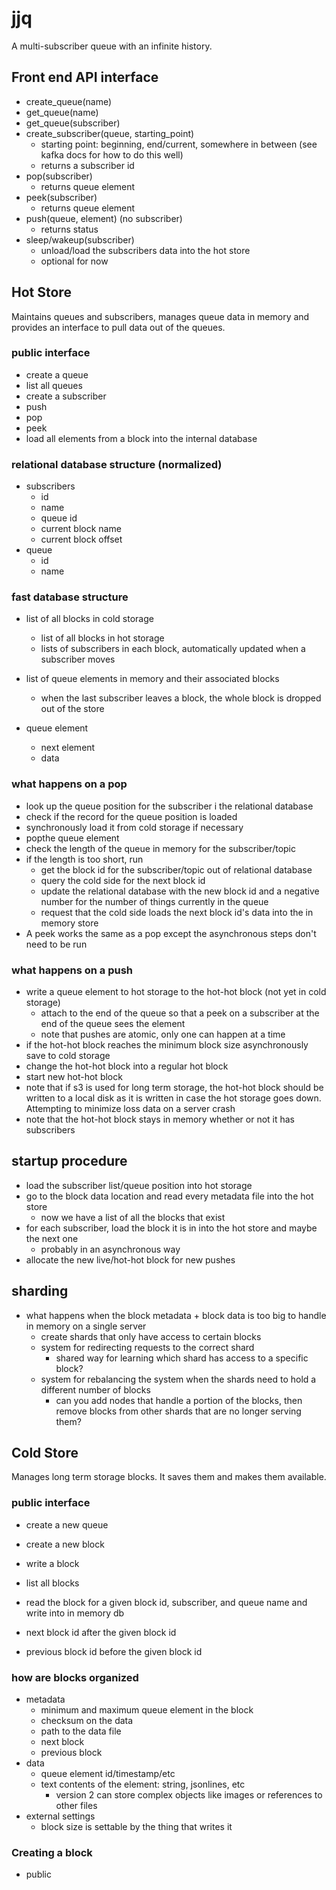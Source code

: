 # jjq
A multi-subscriber queue with an infinite history.

## Front end API interface
- create_queue(name)
- get_queue(name)
- get_queue(subscriber)
- create_subscriber(queue, starting_point)
  - starting point: beginning, end/current, somewhere in between (see kafka docs for how to do this
    well)
  - returns a subscriber id
- pop(subscriber)
  - returns queue element
- peek(subscriber)
  - returns queue element
- push(queue, element) (no subscriber)
  - returns status
- sleep/wakeup(subscriber)
  - unload/load the subscribers data into the hot store
  - optional for now

## Hot Store
Maintains queues and subscribers, manages queue data in memory  and provides an interface to pull
data out of the queues.

### public interface
- create a queue
- list all queues
- create a subscriber
- push
- pop
- peek
- load all elements from a block into the internal database

### relational database structure (normalized)
- subscribers
  - id
  - name
  - queue id
  - current block name
  - current block offset
- queue
  - id
  - name

### fast database structure
- list of all blocks in cold storage
  - list of all blocks in hot storage
  - lists of subscribers in each block, automatically updated when a subscriber moves

- list of queue elements in memory and their associated blocks
  - when the last subscriber leaves a block, the whole block is dropped out of the store
- queue element
  - next element
  - data

### what happens on a pop
- look up the queue position for the subscriber i the relational database
- check if the record for the queue position is loaded
- synchronously load it from cold storage if necessary
- popthe queue element
- check the length of the queue in memory for the subscriber/topic
- if the length is too short, run
  - get the block id for the subscriber/topic out of relational database
  - query the cold side for the next block id
  - update the relational database with the new block id and a negative number for the number of
    things currently in the queue
  - request that the cold side loads the next block id's data into the in memory store
- A peek works the same as a pop except the asynchronous steps don't need to be run

### what happens on a push
- write a queue element to hot storage to the hot-hot block (not yet in cold storage)
  - attach to the end of the queue so that a peek on a subscriber at the end of the queue sees the
    element
  - note that pushes are atomic, only one can happen at a time
- if the hot-hot block reaches the minimum block size asynchronously save to cold storage
- change the hot-hot block into a regular hot block
- start new hot-hot block
- note that if s3 is used for long term storage, the hot-hot block should be written to a local disk
  as it is written in case the hot storage goes down.  Attempting to minimize loss data on a server
  crash
- note that the hot-hot block stays in memory whether or not it has subscribers

## startup procedure
- load the subscriber list/queue position into hot storage
- go to the block data location and read every metadata file into the hot store
  - now we have a list of all the blocks that exist
- for each subscriber, load the block it is in into the hot store and maybe the next one
  - probably in an asynchronous way
- allocate the new live/hot-hot block for new pushes

## sharding
- what happens when the block metadata + block data is too big to handle in memory on a single
  server
  - create shards that only have access to certain blocks
  - system for redirecting requests to the correct shard
    - shared way for learning which shard has access to a specific block?
  - system for rebalancing the system when the shards need to hold a different number of blocks
    - can you add nodes that handle a portion of the blocks, then remove blocks from other shards
      that are no longer serving them?

## Cold Store
Manages long term storage blocks.  It saves them and makes them available.

### public interface
- create a new queue
- create a new block
- write a block
- list all blocks

- read the block for a given block id, subscriber, and  queue name and write into in memory db
- next block id after the given block id
- previous block id before the given block id

### how are blocks organized
- metadata 
  - minimum and maximum queue element in the block
  - checksum on the data
  - path to the data file
  - next block
  - previous block
- data
  - queue element id/timestamp/etc
  - text contents of the element: string, jsonlines, etc
    - version 2 can store complex objects like images or references to other files
- external settings
  - block size is settable by the thing that writes it

### Creating a block
- public 
